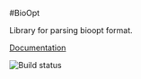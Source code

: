 #BioOpt 

Library for parsing bioopt format. 

[Documentation](http://bioopt.readthedocs.org/en/latest/)

![Build status](https://travis-ci.org/sandrejev/bioopt.png)



